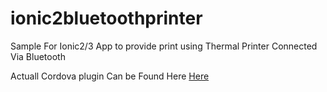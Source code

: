 # ionic2bluetoothprinter


Sample For Ionic2/3 App to provide print using Thermal Printer Connected Via Bluetooth

Actuall Cordova plugin Can be Found Here <a href="https://github.com/giorgiofellipe/cordova-plugin-datecs-printer">Here</a>
